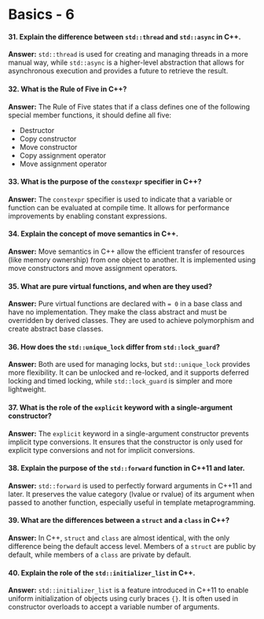 # Basics - 6

#### 31. **Explain the difference between `std::thread` and `std::async` in C++.**

**Answer:** `std::thread` is used for creating and managing threads in a more manual way, while `std::async` is a higher-level abstraction that allows for asynchronous execution and provides a future to retrieve the result.

#### 32. **What is the Rule of Five in C++?**

**Answer:** The Rule of Five states that if a class defines one of the following special member functions, it should define all five:

* Destructor
* Copy constructor
* Move constructor
* Copy assignment operator
* Move assignment operator

#### 33. **What is the purpose of the `constexpr` specifier in C++?**

**Answer:** The `constexpr` specifier is used to indicate that a variable or function can be evaluated at compile time. It allows for performance improvements by enabling constant expressions.

#### 34. **Explain the concept of move semantics in C++.**

**Answer:** Move semantics in C++ allow the efficient transfer of resources (like memory ownership) from one object to another. It is implemented using move constructors and move assignment operators.

#### 35. **What are pure virtual functions, and when are they used?**

**Answer:** Pure virtual functions are declared with `= 0` in a base class and have no implementation. They make the class abstract and must be overridden by derived classes. They are used to achieve polymorphism and create abstract base classes.

#### 36. **How does the `std::unique_lock` differ from `std::lock_guard`?**

**Answer:** Both are used for managing locks, but `std::unique_lock` provides more flexibility. It can be unlocked and re-locked, and it supports deferred locking and timed locking, while `std::lock_guard` is simpler and more lightweight.

#### 37. **What is the role of the `explicit` keyword with a single-argument constructor?**

**Answer:** The `explicit` keyword in a single-argument constructor prevents implicit type conversions. It ensures that the constructor is only used for explicit type conversions and not for implicit conversions.

#### 38. **Explain the purpose of the `std::forward` function in C++11 and later.**

**Answer:** `std::forward` is used to perfectly forward arguments in C++11 and later. It preserves the value category (lvalue or rvalue) of its argument when passed to another function, especially useful in template metaprogramming.

#### 39. **What are the differences between a `struct` and a `class` in C++?**

**Answer:** In C++, `struct` and `class` are almost identical, with the only difference being the default access level. Members of a `struct` are public by default, while members of a `class` are private by default.

#### 40. **Explain the role of the `std::initializer_list` in C++.**

**Answer:** `std::initializer_list` is a feature introduced in C++11 to enable uniform initialization of objects using curly braces `{}`. It is often used in constructor overloads to accept a variable number of arguments.
